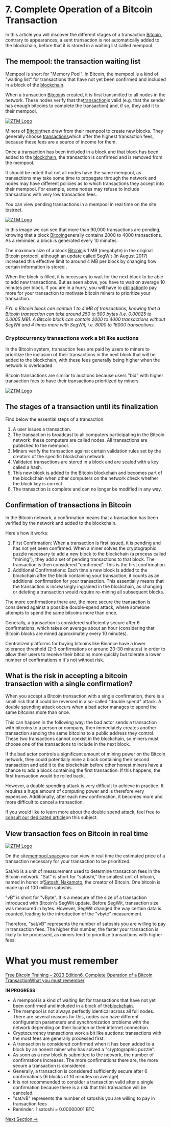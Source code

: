 
#
# **7. Complete Operation of a Bitcoin Transaction**





In this article you will discover the different stages of a transaction [Bitcoin](###), contrary to appearances, a sent transaction is not automatically added to the blockchain, before that it is stored in a waiting list called mempool.

## **The mempool: the transaction waiting list**

Mempool is short for "Memory Pool". In Bitcoin, the mempool is a kind of "waiting list" for transactions that have not yet been confirmed and included in a block of the [blockchain](###).

When a transaction [Bitcoin](###)is created, it is first transmitted to all nodes in the network. These nodes verify that the[transaction](###)is valid (e.g. that the sender has enough bitcoins to complete the transaction) and, if so, they add it to their mempool.

<a href= "">
    <img src=https://coinacademy.fr/wp-content/uploads/2023/05/bitcoin-inflation.png.webp alt="ZTM Logo" >
  </a> 

Minors of [Bitcoin](###)then draw from their mempool to create new blocks. They generally choose [transactions](###)which offer the highest transaction fees, because these fees are a source of income for them.

Once a transaction has been included in a block and that block has been added to the [blockchain](###), the transaction is confirmed and is removed from the mempool.

It should be noted that not all nodes have the same mempool, as transactions may take some time to propagate through the network and nodes may have different policies as to which transactions they accept into their mempool. For example, some nodes may refuse to include transactions with very low transaction fees.

You can view pending transactions in a mempool in real time on the site [txstreet](https://txstreet.com/v/btc).

<a href= "">
    <img src=https://coinacademy.fr/wp-content/uploads/2023/05/bitcoin-inflation.png.webp alt="ZTM Logo" >
  </a> 

In this image we can see that more than 90,000 transactions are pending, knowing that a block [Bitcoin](###)generally contains 2000 to 4000 transactions. As a reminder, a block is generated every 10 minutes.

The maximum size of a block [Bitcoin](###)is 1 MB (megabyte) in the original Bitcoin protocol, although an update called SegWit (in August 2017) increased this effective limit to around 4 MB per block by changing how certain information is stored .

When the block is filled, it is necessary to wait for the next block to be able to add new transactions. But as seen above, you have to wait on average 10 minutes per block. If you are in a hurry, you will have to [obligation](###)to pay more for your transaction to motivate bitcoin miners to prioritize your transaction.

_FYI: a Bitcoin block can contain 1 to 4 MB of transactions, knowing that a Bitcoin transaction can take around 250 to 500 bytes (i.e. 0.00025 to 0.0005 MB). A Bitcoin block can contain 2000 to 4000 transactions without SegWit and 4 times more with SegWit, i.e. 8000 to 16000 transactions._

### **Cryptocurrency transactions work a bit like auctions**

In the Bitcoin system, transaction fees are paid by users to miners to prioritize the inclusion of their transactions in the next block that will be added to the blockchain, with these fees generally being higher when the network is overloaded.

Bitcoin transactions are similar to auctions because users "bid" with higher transaction fees to have their transactions prioritized by miners.

<a href= "">
    <img src=https://coinacademy.fr/wp-content/uploads/2023/05/bitcoin-inflation.png.webp alt="ZTM Logo" >
  </a> 

## **The stages of a transaction until its finalization**

Find below the essential steps of a transaction:

1. A user issues a transaction.
2. The transaction is broadcast to all computers participating in the Bitcoin network: these computers are called nodes. All transactions are published to the mempool.
3. Miners verify the transaction against certain validation rules set by the creators of the specific blockchain network.
4. Validated transactions are stored in a block and are sealed with a key called a hash.
5. This new block is added to the Bitcoin blockchain and becomes part of the blockchain when other computers on the network check whether the block key is correct.
6. The transaction is complete and can no longer be modified in any way.

## **Confirmation of transactions in Bitcoin**

In the Bitcoin network, a confirmation means that a transaction has been verified by the network and added to the blockchain.

Here's how it works:

1. First Confirmation: When a transaction is first issued, it is pending and has not yet been confirmed. When a miner solves the cryptographic puzzle necessary to add a new block to the blockchain (a process called "mining"), they add a set of pending transactions to that block. The transaction is then considered "confirmed". This is the first confirmation.
2. Additional Confirmations: Each time a new block is added to the blockchain after the block containing your transaction, it counts as an additional confirmation for your transaction. This essentially means that the transaction is increasingly ingrained in the blockchain, as changing or deleting a transaction would require re-mining all subsequent blocks.

The more confirmations there are, the more secure the transaction is considered against a possible double-spend attack, where someone attempts to spend the same bitcoins more than once.

Generally, a transaction is considered sufficiently secure after 6 confirmations, which takes on average about an hour (considering that Bitcoin blocks are mined approximately every 10 minutes).

Centralized platforms for buying bitcoins like Binance have a lower tolerance threshold (2-3 confirmations or around 20-30 minutes) in order to allow their users to receive their bitcoins more quickly but tolerate a lower number of confirmations n It's not without risk.

## **What is the risk in accepting a bitcoin transaction with a single confirmation?**

When you accept a Bitcoin transaction with a single confirmation, there is a small risk that it could be reversed in a so-called "double spend" attack. A double spending attack occurs when a bad actor manages to spend the same bitcoins more than once.

This can happen in the following way: the bad actor sends a transaction with bitcoins to a person or company, then immediately creates another transaction sending the same bitcoins to a public address they control. These two transactions cannot coexist in the blockchain, so miners must choose one of the transactions to include in the next block.

If the bad actor controls a significant amount of mining power on the Bitcoin network, they could potentially mine a block containing their second transaction and add it to the blockchain before other honest miners have a chance to add a block containing the first transaction. If this happens, the first transaction would be rolled back.

However, a double spending attack is very difficult to achieve in practice. It requires a huge amount of computing power and is therefore very expensive. Additionally, after each new confirmation, it becomes more and more difficult to cancel a transaction.

If you would like to learn more about the double spend attack, feel free to [consult our dedicated article](###)on this subject.

## **View transaction fees on Bitcoin in real time**

<a href= "">
    <img src=https://coinacademy.fr/wp-content/uploads/2023/05/bitcoin-inflation.png.webp alt="ZTM Logo" >
  </a> 

On the site[mempool.space](https://mempool.space/fr/)you can view in real time the estimated price of a transaction necessary for your transaction to be prioritized.

Sat/vb is a unit of measurement used to determine transaction fees in the Bitcoin network. "Sat" is short for "satoshi," the smallest unit of bitcoin, named in honor of[Satoshi Nakamoto](https://coinacademy.fr/satoshi-nakamoto/), the creator of Bitcoin. One bitcoin is made up of 100 million satoshis.

"vB" is short for "vByte". It is a measure of the size of a transaction introduced with Bitcoin's SegWit update. Before SegWit, transaction size was measured in bytes. However, SegWit changed the way certain data is counted, leading to the introduction of the "vbyte" measurement.

Therefore, "sat/vB" represents the number of satoshis you are willing to pay in transaction fees. The higher this number, the faster your transaction is likely to be processed, as miners tend to prioritize transactions with higher fees.

#
# **What you must remember**

[Free Bitcoin Training – 2023 Edition](https://coinacademy.fr/formations/bitcoin-ca/)[6. Complete Operation of a Bitcoin Transaction](https://coinacademy.fr/cours/fonctionnement-complet-dune-transaction-bitcoin/)[What you must remember](https://coinacademy.fr/chapitres/btc-ce-quil-faut-retenir-6/)

**IN PROGRESS**

- A mempool is a kind of waiting list for transactions that have not yet been confirmed and included in a block of the[blockchain](https://coinacademy.fr/academie/histoire-blockchain/).
- The mempool is not always perfectly identical across all full nodes. There are several reasons for this, nodes can have different configuration parameters and synchronization problems with the network depending on their location or their internet connection.
- Cryptocurrency transactions work a bit like auctions: transactions with the most fees are generally processed first.
- A transaction is considered confirmed when it has been added to a block by an honest miner who has solved a "cryptographic puzzle".
- As soon as a new block is submitted to the network, the number of confirmations increases. The more confirmations there are, the more secure a transaction is considered.
- Generally, a transaction is considered sufficiently secure after 6 confirmations (6 blocks of 10 minutes on average)
- It is not recommended to consider a transaction valid after a single confirmation because there is a risk that this transaction will be canceled.
- "sat/vB" represents the number of satoshis you are willing to pay in transaction fees
- Reminder: 1 satoshi = 0.00000001 BTC

[Next Section ->](08-bitcoin-miners-and-nodes.md)